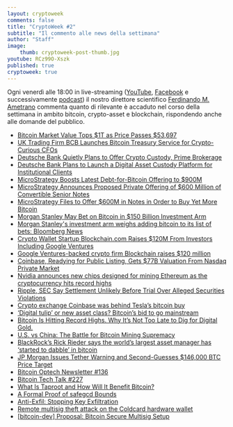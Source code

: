 ```yaml
---
layout: cryptoweek
comments: false
title: "CryptoWeek #2"
subtitle: "Il commento alle news della settimana" 
author: "Staff"
image:
    thumb: cryptoweek-post-thumb.jpg
youtube: RCz99O-Xszk
published: true
cryptoweek: true
---
```


Ogni venerdì alle 18:00 in live-streaming
([YouTube](https://www.youtube.com/watch?v=6SVoSmLxNhM&list=PLTLa2tRY91LI9MN6-_ai0J6jTRcY8znDc),
[Facebook](https://www.facebook.com/DigitalGoldInstitute) e successivamente
[podcast](https://www.buzzsprout.com/1686991))
il nostro direttore scientifico [Ferdinando M. Ametrano](https://www.ametrano.net)
commenta quanto di rilevante è accaduto nel corso della settimana
in ambito bitcoin, crypto-asset e blockchain,
rispondendo anche alle domande del pubblico.

<div id="buzzsprout-player-7966633"></div><script src="https://www.buzzsprout.com/1686991/7966633-cryptoweek-2-19-febbraio-2021.js?container_id=buzzsprout-player-7966633&player=small" type="text/javascript" charset="utf-8"></script>

- [Bitcoin Market Value Tops $1T as Price Passes $53,697](https://www.coindesk.com/bitcoin-1-trillion-market-value)
- [UK Trading Firm BCB Launches Bitcoin Treasury Service for Crypto-Curious CFOs](https://www.coindesk.com/uk-trading-firm-bcb-launches-bitcoin-treasury-service-for-crypto-curious-cfos)
- [Deutsche Bank Quietly Plans to Offer Crypto Custody, Prime Brokerage](https://www.coindesk.com/deutsche-bank-crypto-custody-prime-brokerage)
- [Deutsche Bank Plans to Launch a Digital Asset Custody Platform for Institutional Clients](https://www.btctimes.com/news/deutsche-bank-plans-to-launch-digital-asset-custody-platform-for-institutional-clients)
- [MicroStrategy Boosts Latest Debt-for-Bitcoin Offering to $900M](https://www.coindesk.com/microstrategy-boosts-latest-debt-for-bitcoin-offering-to-900m)
- [MicroStrategy Announces Proposed Private Offering of $600 Million of Convertible Senior Notes](https://www.microstrategy.com/en/investor-relations/press/microstrategy-announces-proposed-private-offering-of-600m-of-convertible-senior-notes)
- [MicroStrategy Files to Offer $600M in Notes in Order to Buy Yet More Bitcoin](https://www.coindesk.com/microstrategy-files-to-offer-600m-in-notes-in-order-to-buy-yet-more-bitcoin?utm_medium=email&_hsmi=111497459&_hsenc=p2ANqtz--P2e7AyKN2JJOFvehlhbJIWz5iiQp_j4J-4KyX38h-lQJ_8P69-sjvvIupN59gnklQk6Zu54W-5PiL47x9gMfbpN_B2IUALwZe_wJIlGP3DujgwI4&utm_content=111497459&utm_source=hs_email)
- [Morgan Stanley May Bet on Bitcoin in $150 Billion Investment Arm](https://www.bloomberg.com/news/articles/2021-02-13/morgan-stanley-may-bet-on-bitcoin-in-150-billion-investment-arm)
- [Morgan Stanley's investment arm weighs adding bitcoin to its list of bets: Bloomberg News](https://www.reuters.com/article/us-morgan-stanley-crypto-currency-idUSKBN2AD0IJ)
- [Crypto Wallet Startup Blockchain.com Raises $120M From Investors Including Google Ventures](https://www.coindesk.com/blockchain-com-raises-120-million)
- [Google Ventures-backed crypto firm Blockchain raises $120 million](https://www.theblockcrypto.com/linked/95141/google-ventures-blockchain-raises-120m)
- [Coinbase, Readying for Public Listing, Gets $77B Valuation From Nasdaq Private Market](https://www.coindesk.com/coinbase-valuation-nasdaq-private-market)
- [Nvidia announces new chips designed for mining Ethereum as the cryptocurrency hits record highs](https://www.cnbc.com/2021/02/18/nvidia-cryptocurrency-mining-processor-for-ether-announced.html)
- [Ripple, SEC Say Settlement Unlikely Before Trial Over Alleged Securities Violations](https://www.coindesk.com/ripple-sec-say-settlement-unlikely-before-trial-over-alleged-securities-violations)
- [Crypto exchange Coinbase was behind Tesla’s bitcoin buy](https://www.theblockcrypto.com/post/95146/coinbase-tesla-bitcoin-buy)
- [‘Digital tulip’ or new asset class? Bitcoin’s bid to go mainstream](https://www.ft.com/content/7ac6c3a6-3fed-4dd9-8a69-939ad6094933)
- [Bitcoin Is Hitting Record Highs. Why It’s Not Too Late to Dig for Digital Gold.](https://www.wsj.com/articles/bitcoin-is-hitting-record-highs-why-its-not-too-late-to-dig-for-digital-gold-11613730641)
- [U.S. vs China: The Battle for Bitcoin Mining Supremacy](https://www.wsj.com/video/us-vs-china-the-battle-for-bitcoin-mining-supremacy/78975620-B4A1-49B1-A83D-FE8195D8C635.html)
- [BlackRock’s Rick Rieder says the world’s largest asset manager has ‘started to dabble’ in bitcoin](https://www.cnbc.com/2021/02/17/blackrock-has-started-to-dabble-in-bitcoin-says-rick-rieder.html)
- [JP Morgan Issues Tether Warning and Second-Guesses $146,000 BTC Price Target](https://cryptobriefing.com/jp-morgan-issues-tether-warning-second-guesses-146000-btc-price-target/)
- [Bitcoin Optech Newsletter #136](https://bitcoinops.org/en/newsletters/2021/02/17/)
- [Bitcoin Tech Talk #227](https://jimmysong.substack.com/p/bitcoin-subsidizes-energy-production)
- [What Is Taproot and How Will It Benefit Bitcoin?](https://river.com/learn/what-is-taproot/)
- [A Formal Proof of safegcd Bounds](https://medium.com/blockstream/a-formal-proof-of-safegcd-bounds-695e1735a348)
- [Anti-Exfil: Stopping Key Exfiltration](https://medium.com/blockstream/anti-exfil-stopping-key-exfiltration-589f02facc2e)
- [Remote multisig theft attack on the Coldcard hardware wallet](https://shiftcrypto.ch/blog/remote-multisig-theft-attack-on-the-coldcard-hardware-wallet/)
- [[bitcoin-dev] Proposal: Bitcoin Secure Multisig Setup](https://lists.linuxfoundation.org/pipermail/bitcoin-dev/2021-February/018385.html)
